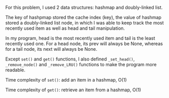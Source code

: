 For this problem, I used 2 data structures: hashmap and doubly-linked list. 

The key of hashpmap stored the cache index (key), the value of hashmap stored a doubly-linked list node, in which I was able to keep track the most recently used item as well as head and tail manipulation. 

In my program, head is the most recently used item and tail is the least recently used one. For a head node, its prev will always be None, whereas for a tail node, its next will always be None. 

Except `set()` and `get()` functions, I also defined `_set_head()`, `_remove_node()` and `_remove_LRU()` functions to make the program more readable. 


Time complexity of `set()`: add an item in a hashmap, O(1)

Time complexity of `get()`: retrieve an item from a hashmap, O(1)